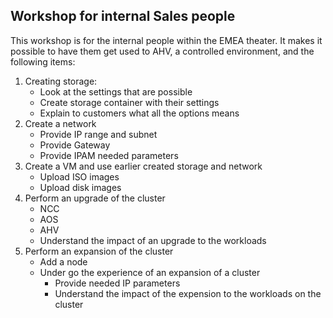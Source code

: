 Workshop for internal Sales people
----------------------------------

This workshop is for the internal people within the EMEA theater.
It makes it possible to have them get used to AHV, a controlled environment, and the following items:

1. Creating storage:
	- Look at the settings that are possible
	- Create storage container with their settings
	- Explain to customers what all the options means 
2. Create a network
	- Provide IP range and subnet
	- Provide Gateway
	- Provide IPAM needed parameters
3. Create a VM and use earlier created storage and network
	- Upload ISO images
	- Upload disk images
4. Perform an upgrade of the cluster
	- NCC
	- AOS
	- AHV
	- Understand the impact of an upgrade to the workloads
5. Perform an expansion of the cluster
	- Add a node
	- Under go the experience of an expansion of a cluster
		- Provide needed IP parameters
		- Understand the impact of the expension to the workloads on the cluster

